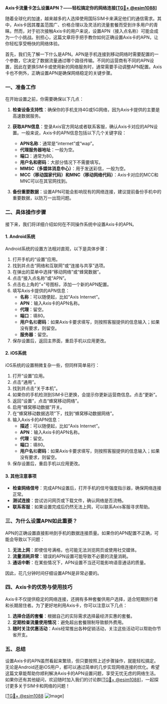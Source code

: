 **Axis卡流量卡怎么设置APN？——轻松搞定你的网络连接[[TG💪+ @esim1088](https://t.me/s/esim1088)]**

随着全球化的加速，越来越多的人选择使用国际SIM卡来满足他们的通信需求。其中，Axis卡因其覆盖范围广、价格合理以及灵活的流量套餐而受到许多用户的青睐。然而，对于初次接触Axis卡的用户来说，设置APN（接入点名称）可能会成为一个小挑战。别担心，这篇文章将手把手教你如何正确设置Axis卡的APN，让你轻松享受畅快的网络体验。

首先，我们先了解一下什么是APN。APN是手机连接到移动网络时需要配置的一个参数，它决定了数据流量通过哪个路径传输。不同的运营商有不同的APN设置，因此在更换SIM卡或使用新的网络服务时，通常需要手动调整APN配置。Axis卡也不例外，正确设置APN是确保网络稳定的关键步骤。

### **一、准备工作**
在开始设置之前，你需要确保以下几点：
1. **检查设备支持性**：确保你的手机支持4G或5G网络，因为Axis卡提供的主要是高速数据服务。
2. **获取APN信息**：登录Axis官方网站或者联系客服，确认Axis卡对应的APN设置。一般来说，Axis卡的APN信息包括以下几个关键字段：
   - **APN名称**：通常是“internet”或“wap”。
   - **代理服务器地址**：一般为空。
   - **端口**：通常为80。
   - **用户名和密码**：大部分情况下不需要填写。
   - **MMSC（多媒体消息中心）**：用于发送彩信，一般为空。
   - **MCC（移动国家代码）和MNC（移动网络代码）**：Axis卡对应的MCC和MNC可以在其官网找到。

3. **备份重要数据**：设置APN可能会影响现有的网络连接，建议提前备份手机中的重要数据，以防万一出现问题。

### **二、具体操作步骤**
接下来，我们将详细介绍如何在不同操作系统中设置Axis卡的APN。

#### **1. Android系统**
Android系统的设置方法相对直观，以下是具体步骤：
1. 打开手机的“设置”应用。
2. 找到并点击“网络和互联网”或“连接与共享”选项。
3. 在弹出的菜单中选择“移动网络”或“蜂窝数据”。
4. 点击“接入点名称”或“APN”。
5. 点击右上角的“+”号图标，添加一个新的APN配置。
6. 填写Axis卡提供的APN信息：
   - **名称**：可以随便起，比如“Axis Internet”。
   - **APN**：输入Axis卡的APN名称。
   - **代理**：留空。
   - **端口**：填80。
   - **用户名**和**密码**：如果Axis卡要求填写，则按照客服提供的信息输入；如果没有要求，则留空。
   - **服务器**：留空。
7. 保存设置后，返回主界面，重启手机以应用更改。

#### **2. iOS系统**
iOS系统的设置稍微复杂一些，但同样简单易行：
1. 打开“设置”应用。
2. 点击“通用”。
3. 找到并点击“关于本机”。
4. 如果你的手机检测到SIM卡已更换，会提示你更新运营商信息。点击“更新”。
5. 返回“设置”，点击“蜂窝移动网络”。
6. 启用“蜂窝移动数据”开关。
7. 在“蜂窝移动数据选项”下，找到“蜂窝移动数据网络”。
8. 输入Axis卡的APN信息：
   - **描述**：可以随便起，比如“Axis Internet”。
   - **APN**：输入Axis卡的APN名称。
   - **代理**：留空。
   - **端口**：填80。
   - **用户名**和**密码**：如果Axis卡要求填写，则按照客服提供的信息输入；如果没有要求，则留空。
9. 保存设置后，重启手机以应用更改。

#### **3. 其他注意事项**
- **检查网络信号**：完成APN设置后，打开手机的信号强度指示器，确保网络连接正常。
- **测试连接**：尝试访问网页或下载文件，确认网络是否流畅。
- **联系客服**：如果设置完成后仍然无法上网，可以联系Axis客服寻求帮助。

### **三、为什么设置APN如此重要？**
APN的正确设置直接影响到手机的数据连接质量。如果你的APN配置不正确，可能会导致以下问题：
1. **无法上网**：即使信号满格，也可能无法浏览网页或使用社交媒体。
2. **流量消耗异常**：错误的APN设置可能导致不必要的流量消耗。
3. **通话中断**：在某些情况下，APN设置不当还可能影响语音通话的质量。

因此，花几分钟时间仔细设置APN是非常必要的。

### **四、Axis卡的优势与使用技巧**
Axis卡不仅提供稳定的网络连接，还拥有多种套餐供用户选择，适合短期旅行者和长期居住者。为了更好地利用Axis卡，你可以注意以下几点：
1. **选择合适的套餐**：根据自己的实际需求选择最经济实惠的套餐。
2. **定期检查流量使用情况**：避免超出套餐限制导致额外费用。
3. **随时关注优惠活动**：Axis经常推出各种促销活动，关注这些活动可以帮助你节省开支。

### **五、总结**
设置Axis卡的APN虽然看起来繁琐，但只要按照上述步骤操作，就能轻松搞定。无论是Android还是iOS用户，都可以通过简单的几步实现网络连接的优化。希望这篇文章能帮助你顺利解决Axis卡的APN设置问题，享受无忧无虑的网络生活。如果你还有其他疑问，欢迎随时加入我们的讨论群[[TG💪+ @esim1088](https://t.me/s/esim1088)]，一起探讨更多关于SIM卡和网络的问题！

[[TG💪+ @esim1088](https://t.me/s/esim1088) ![Image](https://i.postimg.cc/4NQfJmqS/Snipaste-2025-05-13-00-14-12.png)]